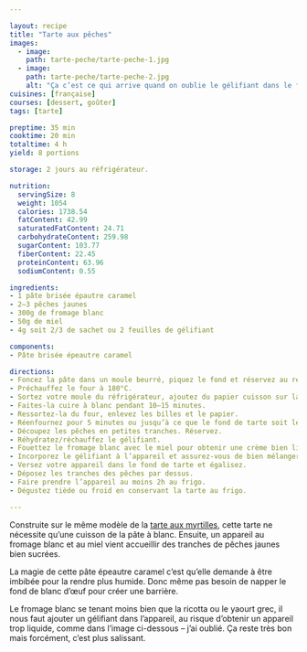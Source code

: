 ```yaml
---

layout: recipe
title: "Tarte aux pêches"
images:
  - image:
    path: tarte-peche/tarte-peche-1.jpg
  - image:
    path: tarte-peche/tarte-peche-2.jpg
    alt: "Ça c’est ce qui arrive quand on oublie le gélifiant dans le fromage blanc, plus liquide que la ricotta et le yaourt grec."
cuisines: [française]
courses: [dessert, goûter]
tags: [tarte]

preptime: 35 min
cooktime: 20 min
totaltime: 4 h
yield: 8 portions

storage: 2 jours au réfrigérateur.

nutrition:
  servingSize: 8
  weight: 1054
  calories: 1738.54
  fatContent: 42.99
  saturatedFatContent: 24.71
  carbohydrateContent: 259.98
  sugarContent: 103.77
  fiberContent: 22.45
  proteinContent: 63.96
  sodiumContent: 0.55

ingredients:
- 1 pâte brisée épautre caramel
- 2–3 pêches jaunes
- 300g de fromage blanc
- 50g de miel
- 4g soit 2/3 de sachet ou 2 feuilles de gélifiant

components:
- Pâte brisée épeautre caramel

directions:
- Foncez la pâte dans un moule beurré, piquez le fond et réservez au réfrigérateur.
- Préchauffez le four à 180°C.
- Sortez votre moule du réfrigérateur, ajoutez du papier cuisson sur la pâte puis déposez des cailloux ou des billes de cuisson.
- Faites-la cuire à blanc pendant 10–15 minutes.
- Ressortez-la du four, enlevez les billes et le papier.
- Réenfournez pour 5 minutes ou jusqu’à ce que le fond de tarte soit légèrement doré.
- Découpez les pêches en petites tranches. Réservez.
- Réhydratez/réchauffez le gélifiant.
- Fouettez le fromage blanc avec le miel pour obtenir une crème bien lisse.
- Incorporez le gélifiant à l’appareil et assurez-vous de bien mélanger.
- Versez votre appareil dans le fond de tarte et égalisez.
- Déposez les tranches des pêches par dessus.
- Faire prendre l’appareil au moins 2h au frigo.
- Dégustez tiède ou froid en conservant la tarte au frigo.

---
```


Construite sur le même modèle de la [tarte aux myrtilles](tarte-myrtille.html), cette tarte ne nécessite qu’une cuisson de la pâte à blanc. Ensuite, un appareil au fromage blanc et au miel vient accueillir des tranches de pêches jaunes bien sucrées. 

La magie de cette pâte épeautre caramel c’est qu’elle demande à être imbibée pour la rendre plus humide. Donc même pas besoin de napper le fond de blanc d’œuf pour créer une barrière.

Le fromage blanc se tenant moins bien que la ricotta ou le yaourt grec, il nous faut ajouter un gélifiant dans l’appareil, au risque d’obtenir un appareil trop liquide, comme dans l’image ci-dessous – j’ai oublié. Ça reste très bon mais forcément, c’est plus salissant.